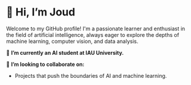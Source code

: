 # 👋 Hi, I’m Joud

Welcome to my GitHub profile! I'm a passionate learner and enthusiast in the field of artificial intelligence, always eager to explore the depths of machine learning, computer vision, and data analysis.


🌱 **I’m currently an AI student at IAU University.**

💞️ **I’m looking to collaborate on:** 
  - Projects that push the boundaries of AI and machine learning.
 
